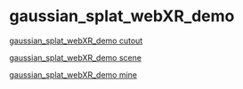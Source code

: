 # gaussian_splat_webXR_demo

[gaussian_splat_webXR_demo cutout](https://jonlu0602.github.io/gaussian_splat_webXR_demo/)

[gaussian_splat_webXR_demo scene](https://jonlu0602.github.io/gaussian_splat_webXR_demo/scene.html)

[gaussian_splat_webXR_demo mine](https://jonlu0602.github.io/gaussian_splat_webXR_demo/mine.html)